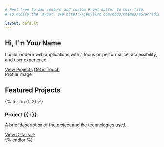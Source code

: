 ```yaml
---
# Feel free to add content and custom Front Matter to this file.
# To modify the layout, see https://jekyllrb.com/docs/themes/#overriding-theme-defaults

layout: default
---
```


<section class="py-16 md:py-24">
  <div class="grid grid-cols-1 md:grid-cols-2 gap-8 items-center">
    <div>
      <h1 class="text-4xl md:text-5xl font-bold text-primary mb-4">Hi, I'm <span class="text-accent">Your Name</span></h1>
      <p class="text-xl text-gray-600 mb-6">I build modern web applications with a focus on performance, accessibility, and user experience.</p>
      <div class="flex space-x-4">
        <a href="{{ '/pages/projects' | relative_url }}" class="btn btn-primary">View Projects</a>
        <a href="{{ '/pages/connect' | relative_url }}" class="btn bg-gray-200 text-gray-800 hover:bg-gray-300 hover:no-underline">Get in Touch</a>
      </div>
    </div>
    <div class="hidden md:block">
      <!-- Placeholder for profile image or illustration -->
      <div class="bg-gray-200 h-80 rounded-lg flex items-center justify-center">
        <span class="text-gray-500">Profile Image</span>
      </div>
    </div>
  </div>
</section>

<section class="py-12 bg-gray-100">
  <div class="container-custom">
    <h2 class="text-2xl font-bold mb-8 text-center">Featured Projects</h2>
    <div class="grid grid-cols-1 md:grid-cols-3 gap-6">
      {% for i in (1..3) %}
      <div class="bg-white rounded-lg shadow overflow-hidden">
        <div class="bg-gray-200 h-48"></div>
        <div class="p-6">
          <h3 class="font-bold mb-2">Project {{ i }}</h3>
          <p class="text-gray-600 mb-4">A brief description of the project and the technologies used.</p>
          <a href="{{ '/pages/projects' | relative_url }}" class="text-accent font-medium">View Details →</a>
        </div>
      </div>
      {% endfor %}
    </div>
  </div>
</section>
